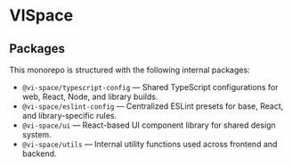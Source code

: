 # VISpace

## Packages

This monorepo is structured with the following internal packages:

- `@vi-space/typescript-config` — Shared TypeScript configurations for web, React, Node, and library builds.
- `@vi-space/eslint-config` — Centralized ESLint presets for base, React, and library-specific rules.
- `@vi-space/ui` — React-based UI component library for shared design system.
- `@vi-space/utils` — Internal utility functions used across frontend and backend.

